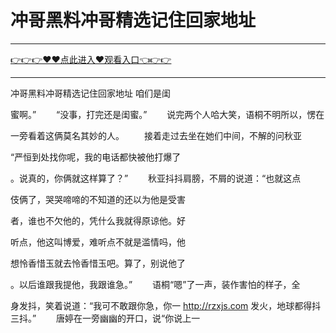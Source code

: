 # 冲哥黑料冲哥精选记住回家地址

<hr/><a href="https://github.com/lkijoi/chun/issues/1">👉👉👉♥♥点此进入♥观看入口👈👉👉</a><hr/>

冲哥黑料冲哥精选记住回家地址
咱们是闺

蜜啊。”
　　“没事，打完还是闺蜜。”
　　说完两个人哈大笑，语桐不明所以，愣在

一旁看着这俩莫名其妙的人。
　　接着走过去坐在她们中间，不解的问秋亚

“严恒到处找你呢，我的电话都快被他打爆了

。说真的，你俩就这样算了？”
　　秋亚抖抖肩膀，不屑的说道：“也就这点

伎俩了，哭哭啼啼的不知道的还以为他是受害

者，谁也不欠他的，凭什么我就得原谅他。好

听点，他这叫博爱，难听点不就是滥情吗，他

想怜香惜玉就去怜香惜玉吧。算了，别说他了

。以后谁跟我提他，我跟谁急。”
　　语桐“嗯”了一声，装作害怕的样子，全

身发抖，笑着说道：“我可不敢跟你急，你一
http://rzxjs.com
发火，地球都得抖三抖。”
　　唐婷在一旁幽幽的开口，说“你说上一
